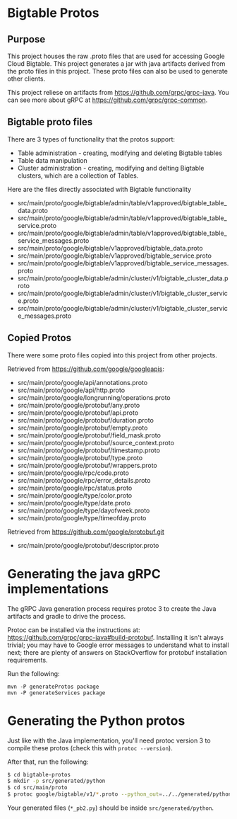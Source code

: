 # Bigtable Protos

## Purpose
This project houses the raw .proto files that are used for accessing Google Cloud Bigtable.  This project generates a jar with java artifacts derived from the proto files in this project.  These proto files can also be used to generate other clients.

This project reliese on artifacts from https://github.com/grpc/grpc-java. You can see more about gRPC at https://github.com/grpc/grpc-common.

## Bigtable proto files

There are 3 types of functionality that the protos support:

* Table administration - creating, modifying and deleting Bigtable tables
* Table data manipulation
* Cluster administration - creating, modifying and delting Bigtable clusters, which are a collection of Tables.

Here are the files directly associated with Bigtable functionality 
* src/main/proto/google/bigtable/admin/table/v1approved/bigtable_table_data.proto
* src/main/proto/google/bigtable/admin/table/v1approved/bigtable_table_service.proto
* src/main/proto/google/bigtable/admin/table/v1approved/bigtable_table_service_messages.proto
* src/main/proto/google/bigtable/v1approved/bigtable_data.proto
* src/main/proto/google/bigtable/v1approved/bigtable_service.proto
* src/main/proto/google/bigtable/v1approved/bigtable_service_messages.proto
* src/main/proto/google/bigtable/admin/cluster/v1/bigtable_cluster_data.proto
* src/main/proto/google/bigtable/admin/cluster/v1/bigtable_cluster_service.proto
* src/main/proto/google/bigtable/admin/cluster/v1/bigtable_cluster_service_messages.proto

Copied Protos
--------------

There were some proto files copied into this project from other projects.

Retrieved from https://github.com/google/googleapis:

* src/main/proto/google/api/annotations.proto
* src/main/proto/google/api/http.proto
* src/main/proto/google/longrunning/operations.proto
* src/main/proto/google/protobuf/any.proto
* src/main/proto/google/protobuf/api.proto
* src/main/proto/google/protobuf/duration.proto
* src/main/proto/google/protobuf/empty.proto
* src/main/proto/google/protobuf/field_mask.proto
* src/main/proto/google/protobuf/source_context.proto
* src/main/proto/google/protobuf/timestamp.proto
* src/main/proto/google/protobuf/type.proto
* src/main/proto/google/protobuf/wrappers.proto
* src/main/proto/google/rpc/code.proto
* src/main/proto/google/rpc/error_details.proto
* src/main/proto/google/rpc/status.proto
* src/main/proto/google/type/color.proto
* src/main/proto/google/type/date.proto
* src/main/proto/google/type/dayofweek.proto
* src/main/proto/google/type/timeofday.proto

Retrieved from https://github.com/google/protobuf.git
* src/main/proto/google/protobuf/descriptor.proto

# Generating the java gRPC implementations

The gRPC Java generation process requires protoc 3
to create the Java artifacts and gradle to drive the process.

Protoc can be installed via the instructions at:
https://github.com/grpc/grpc-java#build-protobuf.
Installing it isn't always trivial;
you may have to Google error messages to understand what to install next;
there are plenty of answers on StackOverflow
for protobuf installation requirements.  

Run the following:

```
mvn -P generateProtos package
mvn -P generateServices package
```

# Generating the Python protos

Just like with the Java implementation, you'll need protoc version 3 to compile
these protos (check this with `protoc --version`).

After that, run the following:

```bash
$ cd bigtable-protos
$ mkdir -p src/generated/python
$ cd src/main/proto
$ protoc google/bigtable/v1/*.proto --python_out=../../generated/python
```

Your generated files (`*_pb2.py`) should be inside `src/generated/python`.
